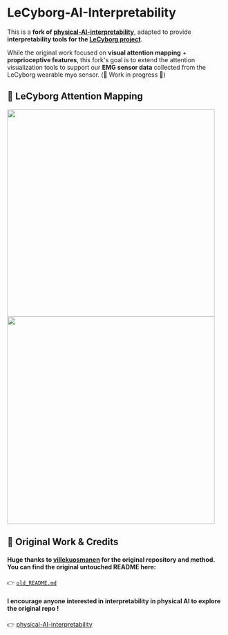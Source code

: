 # LeCyborg-AI-Interpretability

This is a **fork of [physical-AI-interpretability](https://github.com/villekuosmanen/physical-AI-interpretability)**, adapted to provide **interpretability tools for the [LeCyborg project](https://github.com/Mr-C4T/LeCyborg)**.

While the original work focused on **visual attention mapping** + **proprioceptive features**, this fork's goal is to extend the attention visualization tools to support our **EMG sensor data** collected from the LeCyborg wearable myo sensor. (🚧 Work in progress 🚧)

## 🧠 LeCyborg Attention Mapping

<img src="assets/emg_attention.gif" width="480">
<img src="assets/emg_dataset.gif" width="480">

## 📖 Original Work & Credits

#### Huge thanks to [villekuosmanen](https://github.com/villekuosmanen) for the original repository and method. You can find the original untouched README here:
👉 [`old_README.md`](./old_README.md)

#### I encourage anyone interested in interpretability in physical AI to explore the original repo !
👉 [physical-AI-interpretability](https://github.com/villekuosmanen/physical-AI-interpretability)
